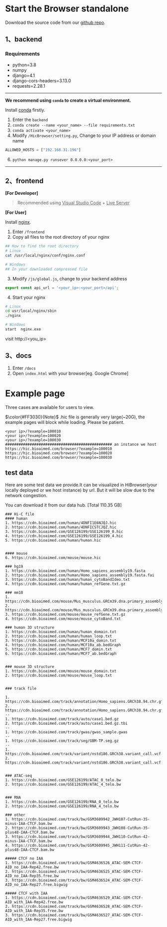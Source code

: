 # Start the Browser standalone

Download the source code from our [github repo](https://github.com/NKUlpj/HiBrowser).

## 1、backend

### Requirements

* python=3.8
* numpy
* django=4.1
* django-cors-headers=3.13.0
* requests=2.28.1

---
<b>We recommend using `conda` to create a virtual environment.</b>

Install [conda](https://docs.conda.io/en/latest/miniconda.html) firstly. 

1. Enter the `backend`
2. `conda create --name <your_name> --file requirements.txt`
3. `conda activate <your_name>`
4. Modify `/HicBrowser/setting.py`, Change to your IP address or domain name
```python
ALLOWED_HOSTS = ["192.168.31.196"]
```
6. `python manage.py runsever 0.0.0.0:<your_port>`
---

## 2、frontend
<B>[For Developer]</B>

> Recommended using <u>Visual Studio Code</u> + <u>Live Server</u>


<B>[For User]</B>

Install [nginx](http://nginx.org/en/download.html).

1. Enter `/frontend`
2. Copy all files to the root directory of your nginx

```sh
## How to find the root directory
# Linux
cat /usr/local/nginx/conf/nginx.conf

# Windows
## In your downloaded compressed file
```

3. Modify `/js/global.js`, change to your backend address
```js
export const api_url = '<your_ip>:<your_port>/api';
```
4. Start your nginx
```sh
# Linux
cd usr/local/nginx/sbin
./nginx

# Windows 
start  nginx.exe
```

visit http://<you_ip>

## 3、docs

1. Enter `/docs`
2. Open `index.html` with your browser[eg. Google Chrome]


# Example page
Three cases are available for users to view. 

$\color{#FF3030}{Note}$ .hic file is generally very large(~20G), the example pages will block while loading. Please be patient.



```text
<your ip>/?example=100010
<your ip>/?example=100020
<your ip>/?example=100030
################################################ an instance we host
https://hic.bioaimed.com/browser/?example=100010
https://hic.bioaimed.com/browser/?example=100020
https://hic.bioaimed.com/browser/?example=100030
```

## test data
Here are some test data we provide.It can be visualized in HiBrowser(your locally deployed or we host instance) by url. But it will be slow due to the network congestion.

You can download it from our data hub. [Total 110.35 GB]
```text
### Hi-C file
#### human
1. https://cdn.bioaimed.com/human/4DNFI1E6NJQJ.hic
2. https://cdn.bioaimed.com/human/4DNFICSTCJQZ.hic
3. https://cdn.bioaimed.com/GSE126199/GSE126199_0.hic
4. https://cdn.bioaimed.com/GSE126199/GSE126199_4.hic
5. https://cdn.bioaimed.com/human/human.hic


#### mouse
6. https://cdn.bioaimed.com/mouse/mouse.hic

### hg19
1. https://cdn.bioaimed.com/human/Homo_sapiens_assembly19.fasta
2. https://cdn.bioaimed.com/human/Homo_sapiens_assembly19.fasta.fai
3. https://cdn.bioaimed.com/human/human_cytoBandIdeo.txt
4. https://cdn.bioaimed.com/human/human_refGene.txt.gz

### mm10
1. https://cdn.bioaimed.com/mouse/Mus_musculus.GRCm39.dna.primary_assembly.fa
2. https://cdn.bioaimed.com/mouse/Mus_musculus.GRCm39.dna.primary_assembly.fa.fai
3. https://cdn.bioaimed.com/mouse/mouse_refGene.txt.gz
4. https://cdn.bioaimed.com/mouse/mouse_cytoBand.txt

### human 3D structure
1. https://cdn.bioaimed.com/human/human_domain.txt
2. https://cdn.bioaimed.com/human/human_loop.txt
3. https://cdn.bioaimed.com/human/MCF10a_domin.txt
4. https://cdn.bioaimed.com/human/MCF10a_ab.bedGraph
5. https://cdn.bioaimed.com/human/MCF7_domin.txt
6. https://cdn.bioaimed.com/human/MCF7_ab.bedGraph


### mouse 3D structure
1. https://cdn.bioaimed.com/mouse/mouse_domain.txt
2. https://cdn.bioaimed.com/mouse/mouse_loop.txt


### track file

1. https://cdn.bioaimed.com/track/annotation/Homo_sapiens.GRCh38.94.chr.gff3.gz
2. https://cdn.bioaimed.com/track/annotation/Homo_sapiens.GRCh38.94.chr.gff3.gz.tbi
--
1. https://cdn.bioaimed.com/track/auto/case1.bed.gz
2. https://cdn.bioaimed.com/track/auto/case1.bed.gz.tbi
--
1. https://cdn.bioaimed.com/track/gwas/gwas_sample.gwas
--
1. https://cdn.bioaimed.com/track/seg/GBM-TP.seg.gz
--
1. https://cdn.bioaimed.com/track/variant/nstd186.GRCh38.variant_call.vcf.gz
2. https://cdn.bioaimed.com/track/variant/nstd186.GRCh38.variant_call.vcf.gz.tbi


### ATAC-seq
1. https://cdn.bioaimed.com/GSE126199/ATAC_0_telo.bw
2. https://cdn.bioaimed.com/GSE126199/ATAC_4_telo.bw


### RNA
1. https://cdn.bioaimed.com/GSE126199/RNA_0_telo.bw
2. https://cdn.bioaimed.com/GSE126199/RNA_4_telo.bw

### other
1. https://cdn.bioaimed.com/track/bw/GSM3609942_JWH107-CutRun-35-minus-IAA-CTCF.bam.bw
2. https://cdn.bioaimed.com/track/bw/GSM3609943_JWH108-CutRun-35-plus48-IAA-CTCF.bam.bw
3. https://cdn.bioaimed.com/track/bw/GSM3609944_JWH110-CutRun-42-minus-IAA-CTCF.bam.bw
4. https://cdn.bioaimed.com/track/bw/GSM3609945_JWH111-CutRun-42-plus48-IAA-CTCF.bam.bw

##### CTCF no IAA
1. https://cdn.bioaimed.com/track/bw/GSM4636526_ATAC-SEM-CTCF-AID_no_IAA-Rep42.free.bw
2. https://cdn.bioaimed.com/track/bw/GSM4636525_ATAC-SEM-CTCF-AID_no_IAA-Rep35.free.bw
3. https://cdn.bioaimed.com/track/bw/GSM4636524_ATAC-SEM-CTCF-AID_no_IAA-Rep27.free.bigwig

##### CTCF with IAA
1. https://cdn.bioaimed.com/track/bw/GSM4636529_ATAC-SEM-CTCF-AID_with_IAA-Rep42.free.bw
2. https://cdn.bioaimed.com/track/bw/GSM4636528_ATAC-SEM-CTCF-AID_with_IAA-Rep35.free.bw
3. https://cdn.bioaimed.com/track/bw/GSM4636527_ATAC-SEM-CTCF-AID_with_IAA-Rep27.free.bigwig

```
